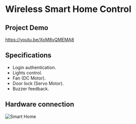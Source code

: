 # Wireless Smart Home Control

## Project Demo
https://youtu.be/XoM8vQMEMA8

## Specifications
* Login authentication.
* Lights control.
* Fan (DC Motor).
* Door lock (Servo Motor).
* Buzzer feedback.

## Hardware connection
![Smart Home](https://github.com/mohamedhashim173/Wireless_Smart_Home_Control/assets/102317409/31fdfa25-83f6-45b1-801c-a02fcf45f36f)
